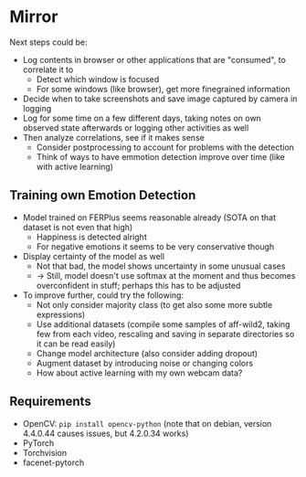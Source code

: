 # Mirror

Next steps could be:

- Log contents in browser or other applications that are "consumed", to correlate it to
    - Detect which window is focused
    - For some windows (like browser), get more finegrained information
- Decide when to take screenshots and save image captured by camera in logging
- Log for some time on a few different days, taking notes on own observed state afterwards or logging other activities as well
- Then analyze correlations, see if it makes sense
    - Consider postprocessing to account for problems with the detection
    - Think of ways to have emmotion detection improve over time (like with active learning)


## Training own Emotion Detection

- Model trained on FERPlus seems reasonable already (SOTA on that dataset is not even that high)
    - Happiness is detected alright
    - For negative emotions it seems to be very conservative though
- Display certainty of the model as well
    - Not that bad, the model shows uncertainty in some unusual cases
    - -> Still, model doesn't use softmax at the moment and thus becomes overconfident in stuff; perhaps this has to be adjusted
- To improve further, could try the following:
    - Not only consider majority class (to get also some more subtle expressions)
    - Use additional datasets (compile some samples of aff-wild2, taking few from each video, rescaling and saving in separate directories so it can be read easily)
    - Change model architecture (also consider adding dropout)
    - Augment dataset by introducing noise or changing colors
    - How about active learning with my own webcam data?


## Requirements

- OpenCV: `pip install opencv-python` (note that on debian, version 4.4.0.44 causes issues, but 4.2.0.34 works)
- PyTorch
- Torchvision
- facenet-pytorch
